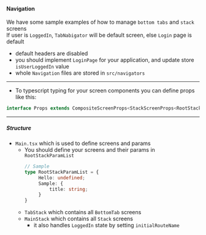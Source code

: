 #### Navigation

We have some sample examples of how to manage `bottom tabs` and `stack` screens<br/>
If user is `LoggedIn`, `TabNabigator` will be default screen, else `Login` page is default

* default headers are disabled
* you should implement `LoginPage` for your application, and update store `isUserLoggedIn` value
* whole `Navigation` files are stored in `src/navigators`

***
* To typescript typing for your screen components you can define props like this:
```typescript
interface Props extends CompositeScreenProps<StackScreenProps<RootStackParamList, "Sample">, any> {}
```
***

##### Structure

* `Main.tsx` which is used to define screens and params
    * You should define your screens and their params in `RootStackParamList`
      ```typescript
      // Sample
      type RootStackParamList = {
           Hello: undefined;
           Sample: {
               title: string;
           }
      }
      ```
    * `TabStack` which contains all `BottomTab` screens
    * `MainStack` which contains all `Stack` screens
      * it also handles `LoggedIn` state by setting `initialRouteName`

